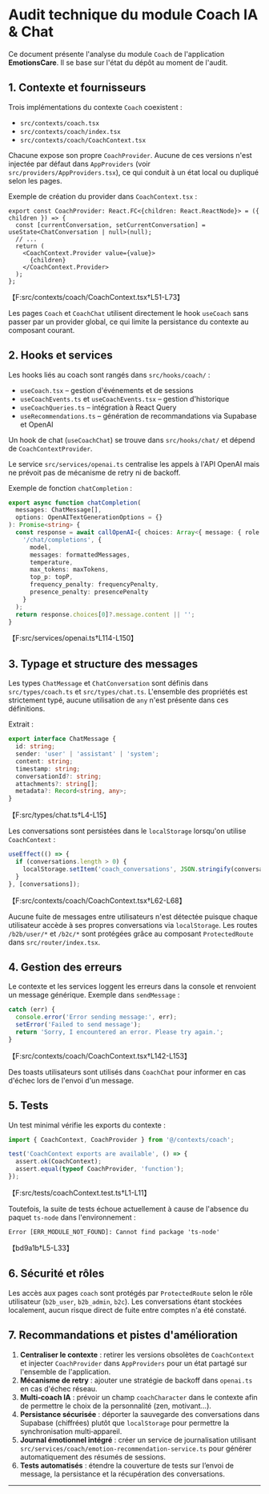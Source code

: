 # Audit technique du module Coach IA & Chat

Ce document présente l'analyse du module `Coach` de l'application **EmotionsCare**. Il se base sur l'état du dépôt au moment de l'audit.

## 1. Contexte et fournisseurs

Trois implémentations du contexte `Coach` coexistent :

- `src/contexts/coach.tsx`
- `src/contexts/coach/index.tsx`
- `src/contexts/coach/CoachContext.tsx`

Chacune expose son propre `CoachProvider`. Aucune de ces versions n'est injectée par défaut dans `AppProviders` (voir `src/providers/AppProviders.tsx`), ce qui conduit à un état local ou dupliqué selon les pages.

Exemple de création du provider dans `CoachContext.tsx` :

```tsx
export const CoachProvider: React.FC<{children: React.ReactNode}> = ({ children }) => {
  const [currentConversation, setCurrentConversation] = useState<ChatConversation | null>(null);
  // ...
  return (
    <CoachContext.Provider value={value}>
      {children}
    </CoachContext.Provider>
  );
};
```
【F:src/contexts/coach/CoachContext.tsx†L51-L73】

Les pages `Coach` et `CoachChat` utilisent directement le hook `useCoach` sans passer par un provider global, ce qui limite la persistance du contexte au composant courant.

## 2. Hooks et services

Les hooks liés au coach sont rangés dans `src/hooks/coach/` :

- `useCoach.tsx` – gestion d'événements et de sessions
- `useCoachEvents.ts` et `useCoachEvents.tsx` – gestion d'historique
- `useCoachQueries.ts` – intégration à React Query
- `useRecommendations.ts` – génération de recommandations via Supabase et OpenAI

Un hook de chat (`useCoachChat`) se trouve dans `src/hooks/chat/` et dépend de `CoachContextProvider`.

Le service `src/services/openai.ts` centralise les appels à l'API OpenAI mais ne prévoit pas de mécanisme de retry ni de backoff.

Exemple de fonction `chatCompletion` :

```ts
export async function chatCompletion(
  messages: ChatMessage[],
  options: OpenAITextGenerationOptions = {}
): Promise<string> {
  const response = await callOpenAI<{ choices: Array<{ message: { role: string; content: string; }; }> }>(
    '/chat/completions', {
      model,
      messages: formattedMessages,
      temperature,
      max_tokens: maxTokens,
      top_p: topP,
      frequency_penalty: frequencyPenalty,
      presence_penalty: presencePenalty
    }
  );
  return response.choices[0]?.message.content || '';
}
```
【F:src/services/openai.ts†L114-L150】

## 3. Typage et structure des messages

Les types `ChatMessage` et `ChatConversation` sont définis dans `src/types/coach.ts` et `src/types/chat.ts`. L'ensemble des propriétés est strictement typé, aucune utilisation de `any` n'est présente dans ces définitions.

Extrait :

```ts
export interface ChatMessage {
  id: string;
  sender: 'user' | 'assistant' | 'system';
  content: string;
  timestamp: string;
  conversationId?: string;
  attachments?: string[];
  metadata?: Record<string, any>;
}
```
【F:src/types/chat.ts†L4-L15】

Les conversations sont persistées dans le `localStorage` lorsqu'on utilise `CoachContext` :

```ts
useEffect(() => {
  if (conversations.length > 0) {
    localStorage.setItem('coach_conversations', JSON.stringify(conversations));
  }
}, [conversations]);
```
【F:src/contexts/coach/CoachContext.tsx†L62-L68】

Aucune fuite de messages entre utilisateurs n'est détectée puisque chaque utilisateur accède à ses propres conversations via `localStorage`. Les routes `/b2b/user/*` et `/b2c/*` sont protégées grâce au composant `ProtectedRoute` dans `src/router/index.tsx`.

## 4. Gestion des erreurs

Le contexte et les services loggent les erreurs dans la console et renvoient un message générique. Exemple dans `sendMessage` :

```ts
catch (err) {
  console.error('Error sending message:', err);
  setError('Failed to send message');
  return 'Sorry, I encountered an error. Please try again.';
}
```
【F:src/contexts/coach/CoachContext.tsx†L142-L153】

Des toasts utilisateurs sont utilisés dans `CoachChat` pour informer en cas d'échec lors de l'envoi d'un message.

## 5. Tests

Un test minimal vérifie les exports du contexte :

```ts
import { CoachContext, CoachProvider } from '@/contexts/coach';

test('CoachContext exports are available', () => {
  assert.ok(CoachContext);
  assert.equal(typeof CoachProvider, 'function');
});
```
【F:src/tests/coachContext.test.ts†L1-L11】

Toutefois, la suite de tests échoue actuellement à cause de l'absence du paquet `ts-node` dans l'environnement :

```
Error [ERR_MODULE_NOT_FOUND]: Cannot find package 'ts-node'
```
【bd9a1b†L5-L33】

## 6. Sécurité et rôles

Les accès aux pages `coach` sont protégés par `ProtectedRoute` selon le rôle utilisateur (`b2b_user`, `b2b_admin`, `b2c`). Les conversations étant stockées localement, aucun risque direct de fuite entre comptes n'a été constaté.

## 7. Recommandations et pistes d'amélioration

1. **Centraliser le contexte** : retirer les versions obsolètes de `CoachContext` et injecter `CoachProvider` dans `AppProviders` pour un état partagé sur l'ensemble de l'application.
2. **Mécanisme de retry** : ajouter une stratégie de backoff dans `openai.ts` en cas d'échec réseau.
3. **Multi‑coach IA** : prévoir un champ `coachCharacter` dans le contexte afin de permettre le choix de la personnalité (zen, motivant…).
4. **Persistance sécurisée** : déporter la sauvegarde des conversations dans Supabase (chiffrées) plutôt que `localStorage` pour permettre la synchronisation multi‑appareil.
5. **Journal émotionnel intégré** : créer un service de journalisation utilisant `src/services/coach/emotion-recommendation-service.ts` pour générer automatiquement des résumés de sessions.
6. **Tests automatisés** : étendre la couverture de tests sur l’envoi de message, la persistance et la récupération des conversations.

---
